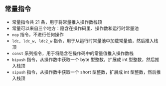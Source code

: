## 常量指令
- 常量指令共 21 条，用于将常量推入操作数栈顶
- 常量可以来自三个地方：隐含在操作码里、操作数和运行时常量池
- `nop` 指令，不进行任何操作
- `ldc, ldc_w, ldc2_w` 指令，用于从运行时常量池中加载常量值，然后推入栈顶
- `const` 系列指令，用于将隐含在操作码中的常量值推入操作数栈
- `bipush` 指令，从操作数中获取一个 byte 型整数，扩展成 int 型整数，然后推入栈顶
- `sipush` 指令，从操作数中获取一个 short 型整数，扩展成 int 型整数，然后推入栈顶